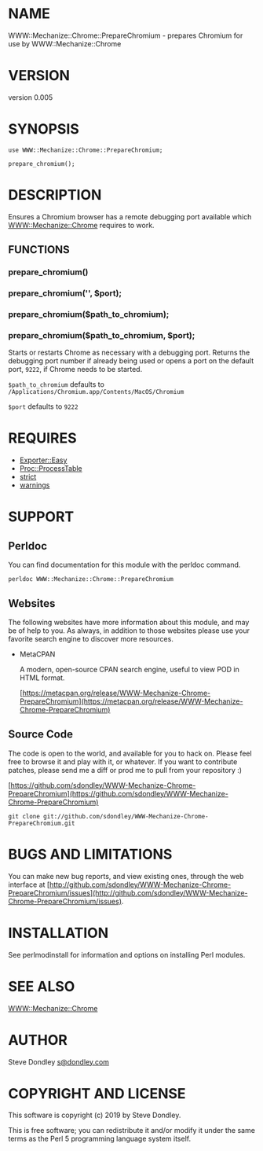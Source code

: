 # NAME

WWW::Mechanize::Chrome::PrepareChromium - prepares Chromium for use by WWW::Mechanize::Chrome

# VERSION

version 0.005

# SYNOPSIS

    use WWW::Mechanize::Chrome::PrepareChromium;

    prepare_chromium();

# DESCRIPTION

Ensures a Chromium browser has a remote debugging port available which [WWW::Mechanize::Chrome](https://metacpan.org/pod/WWW::Mechanize::Chrome)
requires to work.

## FUNCTIONS

### prepare\_chromium()

### prepare\_chromium('', $port);

### prepare\_chromium($path\_to\_chromium);

### prepare\_chromium($path\_to\_chromium, $port);

Starts or restarts Chrome as necessary with a debugging port. Returns the
debugging port number if already being used or opens a port on the default
port, `9222`, if Chrome needs to be started.

`$path_to_chromium` defaults to `/Applications/Chromium.app/Contents/MacOS/Chromium`

`$port` defaults to `9222`

# REQUIRES

- [Exporter::Easy](https://metacpan.org/pod/Exporter::Easy)
- [Proc::ProcessTable](https://metacpan.org/pod/Proc::ProcessTable)
- [strict](https://metacpan.org/pod/strict)
- [warnings](https://metacpan.org/pod/warnings)

# SUPPORT

## Perldoc

You can find documentation for this module with the perldoc command.

    perldoc WWW::Mechanize::Chrome::PrepareChromium

## Websites

The following websites have more information about this module, and may be of help to you. As always,
in addition to those websites please use your favorite search engine to discover more resources.

- MetaCPAN

    A modern, open-source CPAN search engine, useful to view POD in HTML format.

    [https://metacpan.org/release/WWW-Mechanize-Chrome-PrepareChromium](https://metacpan.org/release/WWW-Mechanize-Chrome-PrepareChromium)

## Source Code

The code is open to the world, and available for you to hack on. Please feel free to browse it and play
with it, or whatever. If you want to contribute patches, please send me a diff or prod me to pull
from your repository :)

[https://github.com/sdondley/WWW-Mechanize-Chrome-PrepareChromium](https://github.com/sdondley/WWW-Mechanize-Chrome-PrepareChromium)

    git clone git://github.com/sdondley/WWW-Mechanize-Chrome-PrepareChromium.git

# BUGS AND LIMITATIONS

You can make new bug reports, and view existing ones, through the
web interface at [http://github.com/sdondley/WWW-Mechanize-Chrome-PrepareChromium/issues](http://github.com/sdondley/WWW-Mechanize-Chrome-PrepareChromium/issues).

# INSTALLATION

See perlmodinstall for information and options on installing Perl modules.

# SEE ALSO

[WWW::Mechanize::Chrome](https://metacpan.org/pod/WWW::Mechanize::Chrome)

# AUTHOR

Steve Dondley <s@dondley.com>

# COPYRIGHT AND LICENSE

This software is copyright (c) 2019 by Steve Dondley.

This is free software; you can redistribute it and/or modify it under
the same terms as the Perl 5 programming language system itself.
